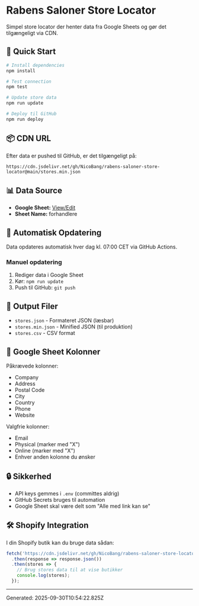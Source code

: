 # Rabens Saloner Store Locator

Simpel store locator der henter data fra Google Sheets og gør det tilgængeligt via CDN.

## 🚀 Quick Start

```bash
# Install dependencies
npm install

# Test connection
npm test

# Update store data
npm run update

# Deploy til GitHub
npm run deploy
```

## 📦 CDN URL

Efter data er pushed til GitHub, er det tilgængeligt på:

```
https://cdn.jsdelivr.net/gh/NicoBang/rabens-saloner-store-locator@main/stores.min.json
```

## 📊 Data Source

- **Google Sheet:** [View/Edit](https://docs.google.com/spreadsheets/d/1hjVPF4fAlZJpdA314T2N-NH1ZU_1kfFn1Htn3FmPcYg)
- **Sheet Name:** forhandlere

## 🔄 Automatisk Opdatering

Data opdateres automatisk hver dag kl. 07:00 CET via GitHub Actions.

### Manuel opdatering

1. Rediger data i Google Sheet
2. Kør: `npm run update`
3. Push til GitHub: `git push`

## 📁 Output Filer

- `stores.json` - Formateret JSON (læsbar)
- `stores.min.json` - Minified JSON (til produktion)
- `stores.csv` - CSV format

## 📝 Google Sheet Kolonner

Påkrævede kolonner:
- Company
- Address
- Postal Code
- City
- Country
- Phone
- Website

Valgfrie kolonner:
- Email
- Physical (marker med "X")
- Online (marker med "X")
- Enhver anden kolonne du ønsker

## 🔒 Sikkerhed

- API keys gemmes i `.env` (committes aldrig)
- GitHub Secrets bruges til automation
- Google Sheet skal være delt som "Alle med link kan se"

## 🛠️ Shopify Integration

I din Shopify butik kan du bruge data sådan:

```javascript
fetch('https://cdn.jsdelivr.net/gh/NicoBang/rabens-saloner-store-locator@main/stores.min.json')
  .then(response => response.json())
  .then(stores => {
    // Brug stores data til at vise butikker
    console.log(stores);
  });
```

---
Generated: 2025-09-30T10:54:22.825Z
